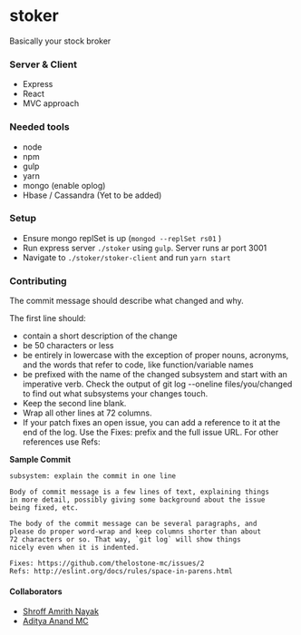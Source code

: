 # stoker
Basically your stock broker

### Server & Client
- Express
- React
- MVC approach

### Needed tools
- node
- npm
- gulp
- yarn
- mongo (enable oplog)
- Hbase / Cassandra (Yet to be added)

### Setup
- Ensure mongo replSet is up (`mongod --replSet rs01` )
- Run express server `./stoker` using `gulp`. Server runs ar port 3001
- Navigate to `./stoker/stoker-client` and run `yarn start`

### Contributing
The commit message should describe what changed and why.

The first line should:
 - contain a short description of the change
 - be 50 characters or less
 - be entirely in lowercase with the exception of proper nouns, acronyms, and the words that refer to code, like function/variable names
 - be prefixed with the name of the changed subsystem and start with an imperative verb. Check the output of git log --oneline files/you/changed to find out what subsystems your changes touch.
- Keep the second line blank.
- Wrap all other lines at 72 columns.
- If your patch fixes an open issue, you can add a reference to it at the end of the log. Use the Fixes: prefix and the full issue URL. For other references use Refs:

**Sample Commit**
```
subsystem: explain the commit in one line

Body of commit message is a few lines of text, explaining things
in more detail, possibly giving some background about the issue
being fixed, etc.

The body of the commit message can be several paragraphs, and
please do proper word-wrap and keep columns shorter than about
72 characters or so. That way, `git log` will show things
nicely even when it is indented.

Fixes: https://github.com/thelostone-mc/issues/2
Refs: http://eslint.org/docs/rules/space-in-parens.html
```

#### Collaborators
- [Shroff Amrith Nayak](https://github.com/amrith92)
- [Aditya Anand MC](https://github.com/thelostone-mc)
